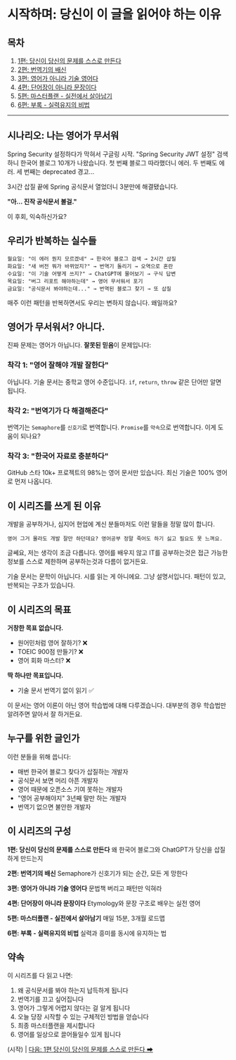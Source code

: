 # 시작하며: 당신이 이 글을 읽어야 하는 이유

## 목차

1. [1편: 당신이 당신의 문제를 스스로 만든다](01.%20당신의%20당신의%20문제를%20스스로%20만든다.md)
2. [2편: 번역기의 배신](02.%20번역기의%20배신.md)
3. [3편: 영어가 아니라 기술 영어다](03.%20영어가%20아니라%20기술%20영어다.md)
4. [4편: 단어장이 아니라 문장이다](04.%20단어장이%20아니라%20문장이다.md)
5. [5편: 마스터플랜 - 실전에서 살아남기](05.%20마스터플랜%20-%20바로%20실전으로.md)
6. [6편: 부록 - 실력유지의 비법](06.%20부록%20-%20실력유지의%20비법.md)
---

## 시나리오: 나는 영어가 무서워

Spring Security 설정하다가 막혀서 구글링 시작. "Spring Security JWT 설정" 검색하니 한국어 블로그 10개가 나왔습니다. 첫 번째 블로그 따라했더니 에러. 두 번째도 에러. 세 번째는 deprecated 경고...

3시간 삽질 끝에 Spring 공식문서 열었더니 3분만에 해결됐습니다.

**"아... 진작 공식문서 볼걸."**

이 후회, 익숙하신가요?

## 우리가 반복하는 실수들

```
월요일: "이 에러 뭔지 모르겠네" → 한국어 블로그 검색 → 2시간 삽질
화요일: "새 버전 뭐가 바뀌었지?" → 번역기 돌리기 → 오역으로 혼란
수요일: "이 기술 어떻게 쓰지?" → ChatGPT에 물어보기 → 구식 답변
목요일: "버그 리포트 해야하는데" → 영어 무서워서 포기
금요일: "공식문서 봐야하는데..." → 번역된 블로그 찾기 → 또 삽질
```

매주 이런 패턴을 반복하면서도 우리는 변하지 않습니다. 왜일까요?

## 영어가 무서워서? 아니다.

진짜 문제는 영어가 아닙니다. **잘못된 믿음**이 문제입니다:

### 착각 1: "영어 잘해야 개발 잘한다"
아닙니다. 기술 문서는 중학교 영어 수준입니다. `if`, `return`, `throw` 같은 단어만 알면 됩니다.

### 착각 2: "번역기가 다 해결해준다"
번역기는 `Semaphore`를 `신호기`로 번역합니다. `Promise`를 `약속`으로 번역합니다. 이게 도움이 되나요?

### 착각 3: "한국어 자료로 충분하다"
GitHub 스타 10k+ 프로젝트의 98%는 영어 문서만 있습니다. 최신 기술은 100% 영어로 먼저 나옵니다.

## 이 시리즈를 쓰게 된 이유

개발을 공부하거나, 심지어 현업에 계신 분들마저도 이런 말들을 정말 많이 합니다.

`영어 그거 몰라도 개발 잘만 하던데요? 영어공부 정말 죽어도 하기 싫고 필요도 못 느껴요.`

글쎄요, 저는 생각이 조금 다릅니다. 영어를 배우지 않고 IT를 공부하는것은 접근 가능한 정보를 스스로 제한하며 공부하는것과 다름이 없거든요.

기술 문서는 문학이 아닙니다. 시를 읽는 게 아니에요. 그냥 설명서입니다. 패턴이 있고, 반복되는 구조가 있습니다. 



## 이 시리즈의 목표

**거창한 목표 없습니다.**

- 원어민처럼 영어 잘하기? ❌
- TOEIC 900점 만들기? ❌  
- 영어 회화 마스터? ❌

**딱 하나만 목표입니다.**

- 기술 문서 번역기 없이 읽기 ✅

이 문서는 영어 이론이 아닌 영어 학습법에 대해 다루겠습니다. 대부분의 경우 학습법만 알려주면 알아서 잘 하거든요.

## 누구를 위한 글인가

이런 분들을 위해 씁니다:

- 매번 한국어 블로그 찾다가 삽질하는 개발자
- 공식문서 보면 머리 아픈 개발자
- 영어 때문에 오픈소스 기여 못하는 개발자
- "영어 공부해야지" 3년째 말만 하는 개발자
- 번역기 없으면 불안한 개발자

## 이 시리즈의 구성

**1편: 당신이 당신의 문제를 스스로 만든다**
왜 한국어 블로그와 ChatGPT가 당신을 삽질하게 만드는지

**2편: 번역기의 배신**
Semaphore가 신호기가 되는 순간, 모든 게 망한다

**3편: 영어가 아니라 기술 영어다**
문법책 버리고 패턴만 익혀라

**4편: 단어장이 아니라 문장이다**
Etymology와 문장 구조로 배우는 실전 영어

**5편: 마스터플랜 - 실전에서 살아남기**
매일 15분, 3개월 로드맵

**6편: 부록 - 실력유지의 비법**
실력과 흥미를 동시에 유지하는 법

## 약속

이 시리즈를 다 읽고 나면:

1. 왜 공식문서를 봐야 하는지 납득하게 됩니다
2. 번역기를 끄고 싶어집니다
3. 영어가 그렇게 어렵지 않다는 걸 알게 됩니다
4. 오늘 당장 시작할 수 있는 구체적인 방법을 얻습니다
5. 최종 마스터플랜을 제시합니다
6. 영어를 일상으로 끌어들일수 있게 됩니다

(시작) | [다음: 1편 당신이 당신의 문제를 스스로 만든다 ➡](01.%20당신이%20당신의%20문제를%20스스로%20만든다.md)